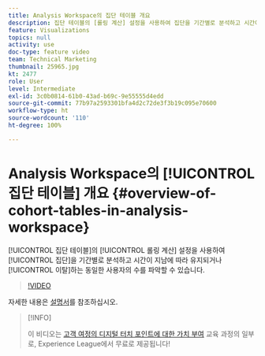 ```yaml
---
title: Analysis Workspace의 집단 테이블 개요
description: 집단 테이블의 [롤링 계산] 설정을 사용하여 집단을 기간별로 분석하고 시간이 지남에 따라 유지되거나 이탈하는 동일한 사용자의 수를 파악할 수 있습니다.
feature: Visualizations
topics: null
activity: use
doc-type: feature video
team: Technical Marketing
thumbnail: 25965.jpg
kt: 2477
role: User
level: Intermediate
exl-id: 3c0b0814-61b0-43ad-b69c-9e55555d4edd
source-git-commit: 77b97a2593301bfa4d2c72de3f3b19c095e70600
workflow-type: ht
source-wordcount: '110'
ht-degree: 100%

---
```


# Analysis Workspace의 [!UICONTROL 집단 테이블] 개요 {#overview-of-cohort-tables-in-analysis-workspace}

[!UICONTROL 집단 테이블]의 [!UICONTROL 롤링 계산] 설정을 사용하여 [!UICONTROL 집단]을 기간별로 분석하고 시간이 지남에 따라 유지되거나 [!UICONTROL 이탈]하는 동일한 사용자의 수를 파악할 수 있습니다.

>[!VIDEO](https://video.tv.adobe.com/v/25965/?quality=12)

자세한 내용은 [설명서](https://experienceleague.adobe.com/docs/analytics/analyze/analysis-workspace/visualizations/cohort-table/cohort-analysis.html?lang=ko)를 참조하십시오.

>[!INFO]
>
> 이 비디오는 [고객 여정의 디지털 터치 포인트에 대한 가치 부여](https://experienceleague.adobe.com/?recommended=Analytics-U-1-2020.2) 교육 과정의 일부로, Experience League에서 무료로 제공됩니다!
